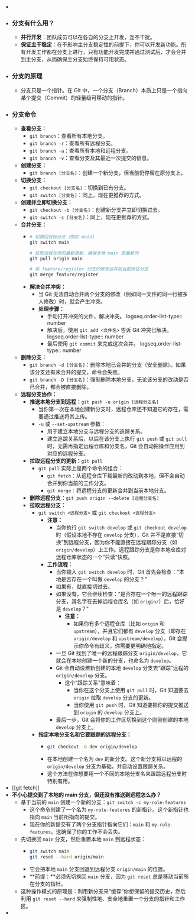 -
- ### 分支有什么用？
	- **并行开发**：团队成员可以在各自的分支上开发，互不干扰。
	- **保证主干稳定**：在不影响主分支稳定性的前提下，你可以开发新功能。所有开发工作都在分支上进行，只有功能开发完成并通过测试后，才会合并到主分支，从而确保主分支始终保持可用状态。
- ### 分支的原理
	- 分支只是一个指针。在 Git 中，一个分支（Branch）本质上只是一个指向某个提交（Commit）的轻量级可移动的指针。
- ### 分支命令
	- **查看分支：**
		- `git branch`：查看所有本地分支。
		- `git branch -r`：查看所有远程分支。
		- `git branch -a`：查看所有本地和远程分支。
		- `git branch -v`：查看分支及其最近一次提交的信息。
	- **创建分支：**
		- `git branch [分支名]`：创建一个新分支，但当前仍停留在原分支上。
	- **切换分支：**
		- `git checkout [分支名]`：切换到已有分支。
		- `git switch [分支名]`：同上，现在更推荐的方式。
	- **创建并立即切换分支：**
		- `git checkout -b [分支名]`：创建新分支并立即切换过去。
		- `git switch -c [分支名]`：同上，现在更推荐的方式。
	- **合并分支：**
		- ```bash
		  # 切换回目标分支（例如 main）
		  git switch main
		  
		  # 拉取远程仓库的最新更新，确保本地 main 是最新的
		  git pull origin main
		  
		  # 将 feature/register 分支的修改合并到当前所在分支
		  git merge feature/register
		  ```
		- **解决合并冲突：**
			- 当 Git 无法自动合并两个分支的修改（例如同一文件的同一行被多人修改）时，就会产生冲突。
			- **处理步骤：**
				- 手动打开冲突的文件，解决冲突。
				  logseq.order-list-type:: number
				- 解决后，使用 `git add <文件名>` 告诉 Git 冲突已解决。
				  logseq.order-list-type:: number
				- 最后使用 `git commit` 来完成这次合并。
				  logseq.order-list-type:: number
	- **删除分支：**
		- `git branch -d [分支名]`：删除本地已合并的分支（安全删除）。如果该分支还有未合并的提交，命令会失败。
		- `git branch -D [分支名]`：强制删除本地分支，无论该分支的改动是否已合并，都会被直接删除。
	- **远程分支协作：**
		- **推送本地分支到远程：**`git push -u origin [远程分支名]`
			- 当你第一次在本地创建新分支时，远程仓库还不知道它的存在，需要通过推送将其上传。
			- `-u` 或 `--set-upstream` 参数：
				- 用于建立本地分支与远程分支的追踪关系。
				- 建立追踪关系后，以后在该分支上执行 `git push` 或 `git pull` 时，无需再指定远程仓库和分支名，Git 会自动把操作应用到对应的远程分支。
		- **拉取远程分支的更新：**`git pull`
			- `git pull` 实际上是两个命令的组合：
				- `git fetch`：从远程仓库下载最新的改动到本地，但不会自动合并到你当前的工作分支。
				- `git merge`：将远程分支的更新合并到当前本地分支。
		- **删除远程分支：**`git push origin --delete [远程分支名]`
		- **拉取远程分支：**
			- `git switch <远程分支>` 或 `git checkout <远程分支>`
				- **注意：**
					- 当你执行 `git switch develop` 或 `git checkout develop` 时（假设本地不存在 `develop` 分支），Git 并不是直接“切换”到远程分支，因为你不能直接在远程跟踪分支（如 `origin/develop`）上工作。远程跟踪分支是你本地仓库对远程仓库状态的一个“只读”快照。
				- **工作流程：**
					- 当你输入 `git switch develop` 时，Git 首先会检查：“本地是否存在一个叫做 `develop` 的分支？”
					- 如果有，就直接切过去。
					- 如果没有，它会继续检查：“是否存在一个唯一的远程跟踪分支，其名字在去掉远程仓库名（如 `origin/`）后，恰好是 `develop`？”
						- **注意：**
							- 如果你有多个远程仓库（比如 `origin` 和 `upstream`），并且它们都有 `develop` 分支（即存在 `origin/develop` 和 `upstream/develop`），Git 会提示你命令有歧义，你需要更明确地指定。
					- 一旦 Git 找到了唯一的远程跟踪分支 `origin/develop`，它就会在本地创建一个新的分支，也命名为 `develop`。
					- Git 会自动设置新创建的本地 `develop` 分支去“跟踪”远程的 `origin/develop` 分支。
						- 这个“跟踪关系”意味着：
							- 当你在这个分支上使用 `git pull` 时，Git 知道要去 `origin` 拉取 `develop` 分支的更新。
							- 当你使用 `git push` 时，Git 知道要把你的提交推送到 `origin` 的 `develop` 分支上。
					- 最后一步，Git 会将你的工作区切换到这个刚刚创建的本地 `develop` 分支上。
			- **指定本地分支名和它要跟踪的远程分支：**
				- ```bash
				  git checkout -b dev origin/develop
				  ```
				- 在本地创建一个名为 `dev` 的新分支。这个新分支将以远程的 `origin/develop` 分支为基础，并自动设置跟踪关系。
				- 这个方法在你想要用一个不同的本地分支名来跟踪远程分支时特别有用。
- [[git fetch]]
- **不小心提交到了本地的 main 分支，但还没有推送到远程怎么办？**
	- 基于当前的 `main` 创建一个新的分支：`git switch -c my-role-features`
		- 这个命令创建了一个名为 `my-role-features` 的新指针。这个新指针也指向 `main` 当前所指向的提交。
		- 现在你的新提交有了两个分支指针指向它们：`main` 和 `my-role-features`。这确保了你的工作不会丢失。
	- 先切换回 `main` 分支，然后重置本地 `main` 到远程状态：
		- ```bash
		  git switch main
		  git reset --hard origin/main
		  ```
		- 它会把本地 `main` 分支回退到远程分支 `origin/main` 的位置。
		- **前提：**必须先切换回 `main` 分支，因为 `git reset` 总是移动当前所在分支的指针。
	- 这种操作模式的原理是：利用新分支来“缓存”你想保留的提交历史，然后利用 `git reset --hard` 来强制性地、安全地重置一个分支的指针和工作区。
-